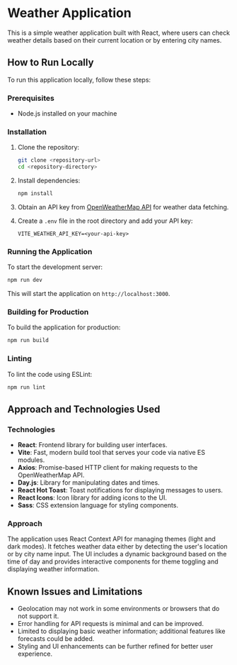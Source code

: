 # Weather Application

This is a simple weather application built with React, where users can check weather details based on their current location or by entering city names.

## How to Run Locally

To run this application locally, follow these steps:

### Prerequisites

- Node.js installed on your machine

### Installation

1. Clone the repository:
   ```bash
   git clone <repository-url>
   cd <repository-directory>
   ```

2. Install dependencies:
   ```bash
   npm install
   ```

3. Obtain an API key from [OpenWeatherMap API](https://openweathermap.org/api) for weather data fetching.

4. Create a `.env` file in the root directory and add your API key:
   ```plaintext
   VITE_WEATHER_API_KEY=<your-api-key>
   ```

### Running the Application

To start the development server:

```bash
npm run dev
```

This will start the application on `http://localhost:3000`.

### Building for Production

To build the application for production:

```bash
npm run build
```

### Linting

To lint the code using ESLint:

```bash
npm run lint
```

## Approach and Technologies Used

### Technologies

- **React**: Frontend library for building user interfaces.
- **Vite**: Fast, modern build tool that serves your code via native ES modules.
- **Axios**: Promise-based HTTP client for making requests to the OpenWeatherMap API.
- **Day.js**: Library for manipulating dates and times.
- **React Hot Toast**: Toast notifications for displaying messages to users.
- **React Icons**: Icon library for adding icons to the UI.
- **Sass**: CSS extension language for styling components.

### Approach

The application uses React Context API for managing themes (light and dark modes). It fetches weather data either by detecting the user's location or by city name input. The UI includes a dynamic background based on the time of day and provides interactive components for theme toggling and displaying weather information.

## Known Issues and Limitations

- Geolocation may not work in some environments or browsers that do not support it.
- Error handling for API requests is minimal and can be improved.
- Limited to displaying basic weather information; additional features like forecasts could be added.
- Styling and UI enhancements can be further refined for better user experience.

